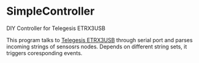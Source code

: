 SimpleController
================

DIY Controller for Telegesis ETRX3USB

This program talks to [Telegesis ETRX3USB](http://www.telegesis.com/downloads/general/TG-ETRX357USB-PM-014-101.pdf) through serial port and parses incoming strings of sensosrs nodes. Depends on different string sets, it triggers coresponding events. 


